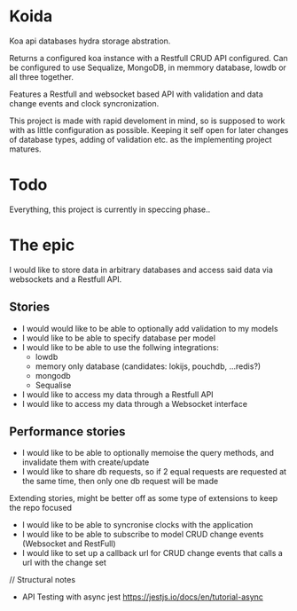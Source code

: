 # Koida
Koa api databases hydra storage abstration.

Returns a configured koa instance with a Restfull CRUD API configured.
Can be configured to use Sequalize, MongoDB, in memmory database, lowdb or all three together.

Features a Restfull and websocket based API with validation and data change events and clock syncronization.

This project is made with rapid develoment in mind, so is supposed to work with as little configuration as possible.
Keeping it self open for later changes of database types, adding of validation etc. as the implementing project matures.

# Todo
Everything, this project is currently in speccing phase..

# The epic
I would like to store data in arbitrary databases and access said data via websockets and a Restfull API.

## Stories
- I would would like to be able to optionally add validation to my models
- I would like to be able to specify database per model
- I would like to be able to use the follwing integrations:
    - lowdb
    - memory only database (candidates: lokijs, pouchdb, ...redis?)
    - mongodb
    - Sequalise
- I would like to access my data through a Restfull API
- I would like to access my data through a Websocket interface

## Performance stories
- I would like to be able to optionally memoise the query methods, and invalidate them with create/update
- I would like to share db requests, so if 2 equal requests are requested at the same time, then only one db request will be made

Extending stories, might be better off as some type of extensions to keep the repo focused
- I would like to be able to syncronise clocks with the application
- I would like to be able to subscribe to model CRUD change events (Websocket and RestFull)
- I would like to set up a callback url for CRUD change events that calls a url with the change set




// Structural notes
 - API Testing with async jest https://jestjs.io/docs/en/tutorial-async


